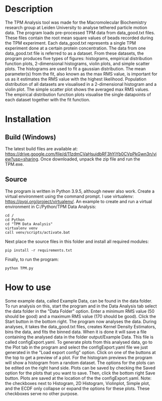 # Description

The TPM Analysis tool was made for the Macromolecular Biochemistry
research group at Leiden University to analyse tethered particle motion
data. The program loads pre-processed TPM data from data_good.txt
files. These files contain the root mean square values of beads recorded
during the TPM experiment. Each data_good.txt represents a single TPM
experiment done at a certain protein concentration. The data from one
data_good.txt file is referred to as a dataset. From these datasets, the
program produces five types of figures: histograms, empirical
distribution function plots, 2-dimensional histograms, violin plots, and
simple scatter plots. The histograms are used to fit a gaussian
distribution. The mean parameter(s) from the fit, also known as the max
RMS value, is important for us as it estimates the RMS value with the
highest likelihood. Population distribution of all datasets are
visualised in a 2-dimensional histogram and a violin plot. The simple
scatter plot shows the averaged max RMS values. The empirical
distribution function plots visualise the single datapoints of each
dataset together with the fit function.

# Installation

## Build (Windows)

The latest build files are available at:
https://drive.google.com/file/d/11zdmCVaHsujdbRF3hYiYb0CVpPkGwn3n/view?usp=sharing. Once downloaded, unpack the zip file
and run the TPM.exe.

## Source

The program is written in Python
3.9.5, although newer also work. Create a virtual environment using the
command prompt. I use virtualenv:
<https://pypi.org/project/virtualenv/>. An example to create and run a
virtual environment in C:/Python/TPM Data Analysis:

    cd /
    cd Python
    cd "TPM Data Analysis"
    virtualenv venv
    call venv/scripts/activate.bat

Next place the source files in this folder and install all required
modules:

    pip install -r requirements.txt

Finally, to run the program:

    python TPM.py

# How to use

Some example data, called Example Data, can be found in the data folder.
To run analysis on this, start the program and in the Data Analysis tab
select the data folder in the \"Data Folder\" option. Enter a minimum
RMS value (50 should be good) and a maximum RMS value (170 should be
good). Click the Start button in the bottom right. The program now
analyses the data. During analyses, it takes the data_good.txt files,
creates Kernel Density Estimators, bins the data, and fits the binned
data. When it is done it will save a file containing the analysed data
in the folder output/Example Data. This file is called
configExport.yaml. To generate plots from this analysed data, go to the
Plot tab in the program and select the configExport.yaml file we just
generated in the \"Load export config\" option. Click on one of the
buttons at the top to get a preview of a plot. For the histogram
previews the program will show a histogram from a random dataset. The
options for the plots can be edited on the right hand side. Plots can be
saved by checking the Saved option for the plots that you want to save.
Then, click the bottom right Save button. Plots are saved at the
location of the the configExport.yaml. Note: the checkboxes next to
Histogram, 2D Histogram, Violinplot, Simple plot, and the ECDF only collapse or expand the
options for these plots. These checkboxes serve no other purpose.
